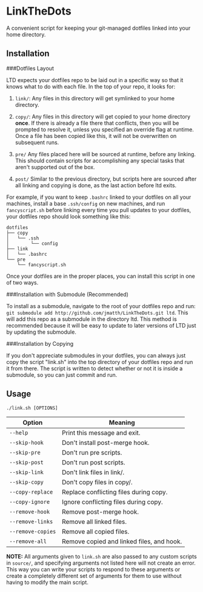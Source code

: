 LinkTheDots
===========

A convenient script for keeping your git-managed dotfiles linked into your home
directory.

Installation
------------

###Dotfiles Layout

LTD expects your dotfiles repo to be laid out in a specific way so that it knows
what to do with each file. In the top of your repo, it looks for:

1. `link/`: Any files in this directory will get symlinked to your home
   directory.

2. `copy/`: Any files in this directory will get copied to your home directory
   **once**. If there is already a file there that conflicts, then you will be
   prompted to resolve it, unless you specified an override flag at runtime.
   Once a file has been copied like this, it will not be overwritten on
   subsequent runs.

3. `pre/` Any files placed here will be sourced at runtime, before any
   linking. This should contain scripts for accomplishing any special tasks that
   aren't supported out of the box.

4. `post/` Similar to the previous directory, but scripts here are sourced after
   all linking and copying is done, as the last action before ltd exits.

For example, if you want to keep `.bashrc` linked to your dotfiles on all your
machines, install a base `.ssh/config` on new machines, and run `fancyscript.sh`
before linking every time you pull updates to your dotfiles, your dotfiles repo
should look something like this:

```
dotfiles
├── copy
│   └── .ssh
│        └── config
├── link
│   └── .bashrc
└── pre
    └── fancyscript.sh
```

Once your dotfiles are in the proper places, you can install this script in one
of two ways.

###Installation with Submodule (Recommended)

To install as a submodule, navigate to the root of your dotfiles repo and run:
`git submodule add http://github.com/jmatth/LinkTheDots.git ltd`. This will add
this repo as a submodule in the directory ltd. This method is recommended
because it will be easy to update to later versions of LTD just by updating the
submodule.

###Installation by Copying

If you don't appreciate submodules in your dotfiles, you can always just copy
the script "link.sh" into the top directory of your dotfiles repo and run it
from there. The script is written to detect whether or not it is inside a
submodule, so you can just commit and run.


Usage
-----

`./link.sh [OPTIONS]`

| Option              | Meaning                                   |
| ------------------- | ----------------------------------------- |
| `--help`            | Print this message and exit.              |
| `--skip-hook`       | Don't install post-merge hook.            |
| `--skip-pre`        | Don't run pre scripts.                    |
| `--skip-post`       | Don't run post scripts.                   |
| `--skip-link`       | Don't link files in link/.                |
| `--skip-copy`       | Don't copy files in copy/.                |
| `--copy-replace`    | Replace conflicting files during copy.    |
| `--copy-ignore`     | Ignore conflicting files during copy.     |
| `--remove-hook`     | Remove post-merge hook.                   |
| `--remove-links`    | Remove all linked files.                  |
| `--remove-copies`   | Remove all copied files.                  |
| `--remove-all`      | Remove copied and linked files, and hook. |

**NOTE:** All arguments given to `link.sh` are also passed to any custom scripts
in `source/`, and specifying arguments not listed here will not create an error.
This way you can write your scripts to respond to these arguments or create a
completely different set of arguments for them to use without having to modify
the main script.
